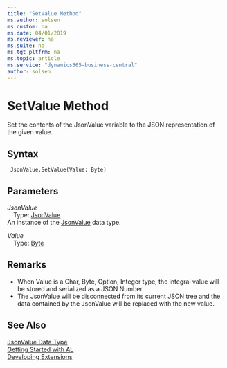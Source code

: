 ```yaml
---
title: "SetValue Method"
ms.author: solsen
ms.custom: na
ms.date: 04/01/2019
ms.reviewer: na
ms.suite: na
ms.tgt_pltfrm: na
ms.topic: article
ms.service: "dynamics365-business-central"
author: solsen
---
```

[//]: # (START>DO_NOT_EDIT)
[//]: # (IMPORTANT:Do not edit any of the content between here and the END>DO_NOT_EDIT.)
[//]: # (Any modifications should be made in the .xml files in the ModernDev repo.)
# SetValue Method
Set the contents of the JsonValue variable to the JSON representation of the given value.


## Syntax
```
 JsonValue.SetValue(Value: Byte)
```
## Parameters
*JsonValue*  
&emsp;Type: [JsonValue](jsonvalue-data-type.md)  
An instance of the [JsonValue](jsonvalue-data-type.md) data type.  

*Value*  
&emsp;Type: [Byte](../byte/byte-data-type.md)  
  



[//]: # (IMPORTANT: END>DO_NOT_EDIT)

## Remarks
- When Value is a Char, Byte, Option, Integer type, the integral value will be stored and serialized as a JSON Number.
- The JsonValue will be disconnected from its current JSON tree and the data contained by the JsonValue will be replaced with the new value.

## See Also
[JsonValue Data Type](jsonvalue-data-type.md)  
[Getting Started with AL](../../devenv-get-started.md)  
[Developing Extensions](../../devenv-dev-overview.md)